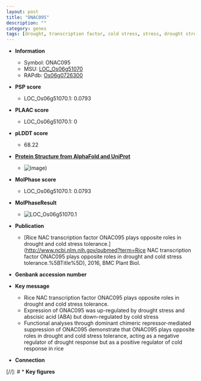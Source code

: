 ```yaml
---
layout: post
title: "ONAC095"
description: ""
category: genes
tags: [drought, transcription factor, cold stress, stress, drought stress, drought stress , abscisic acid, stress tolerance]
---
```


* **Information**  
    + Symbol: ONAC095  
    + MSU: [LOC_Os06g51070](http://rice.plantbiology.msu.edu/cgi-bin/ORF_infopage.cgi?orf=LOC_Os06g51070)  
    + RAPdb: [Os06g0726300](http://rapdb.dna.affrc.go.jp/viewer/gbrowse_details/irgsp1?name=Os06g0726300)  

* **PSP score**  
    + LOC_Os06g51070.1: 0.0793 

* **PLAAC score**  
    + LOC_Os06g51070.1: 0 

* **pLDDT score**
    + 68.22

* **[Protein Structure from AlphaFold and UniProt](https://www.uniprot.org/uniprotkb/A0A0P0X1Q6/entry#structure)**
    + ![image](https://ricepsp.github.io/images/A/AF-A0A0P0X1Q6-F1.png))

* **MolPhase score**
    + LOC_Os06g51070.1: 0.0793

* **MolPhaseResult**
    + ![LOC_Os06g51070.1](https://ricepsp.github.io/pictures/LOC_Os06g/LOC_Os06g51070.1.png)

* **Publication**  
    + [Rice NAC transcription factor ONAC095 plays opposite roles in drought and cold stress tolerance.](http://www.ncbi.nlm.nih.gov/pubmed?term=Rice NAC transcription factor ONAC095 plays opposite roles in drought and cold stress tolerance.%5BTitle%5D), 2016, BMC Plant Biol.

* **Genbank accession number**  

* **Key message**  
    + Rice NAC transcription factor ONAC095 plays opposite roles in drought and cold stress tolerance.
    + Expression of ONAC095 was up-regulated by drought stress and abscisic acid (ABA) but down-regulated by cold stress
    + Functional analyses through dominant chimeric repressor-mediated suppression of ONAC095 demonstrate that ONAC095 plays opposite roles in drought and cold stress tolerance, acting as a negative regulator of drought response but as a positive regulator of cold response in rice

* **Connection**  

[//]: # * **Key figures**  


